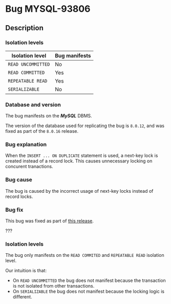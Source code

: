 # Bug MYSQL-93806

## Description

### Isolation levels

| Isolation level    | Bug manifests |
|--------------------|---------------|
| `READ UNCOMMITTED` | No            |
| `READ COMMITTED`   | Yes           |
| `REPEATABLE READ`  | Yes           |
| `SERIALIZABLE`     | No            |

### Database and version

The bug manifests on the **_MySQL_** DBMS.

The version of the database used for replicating the bug is `8.0.12`, and was fixed as part of the `8.0.16` release.

### Bug explanation

When the `INSERT ... ON DUPLICATE` statement is used, a next-key lock is created instead of a record lock. This causes unnecessary locking on concurent tranactions.

### Bug cause

The bug is caused by the incorrect usage of next-key locks instead of record locks.

### Bug fix

This bug was fixed as part of [this release](https://dev.mysql.com/doc/relnotes/mysql/8.0/en/news-8-0-16.html#mysqld-8-0-16-bug).

???

### Isolation levels

The bug only manifests on the `READ COMMITED` and `REPEATABLE READ` isolation level.

Our intuition is that:

 * On `READ UNCOMMITTED` the bug does not manifest because the transaction is not isolated from other transactions.
 * On `SERIALIZABLE` the bug does not manifest because the locking logic is different.